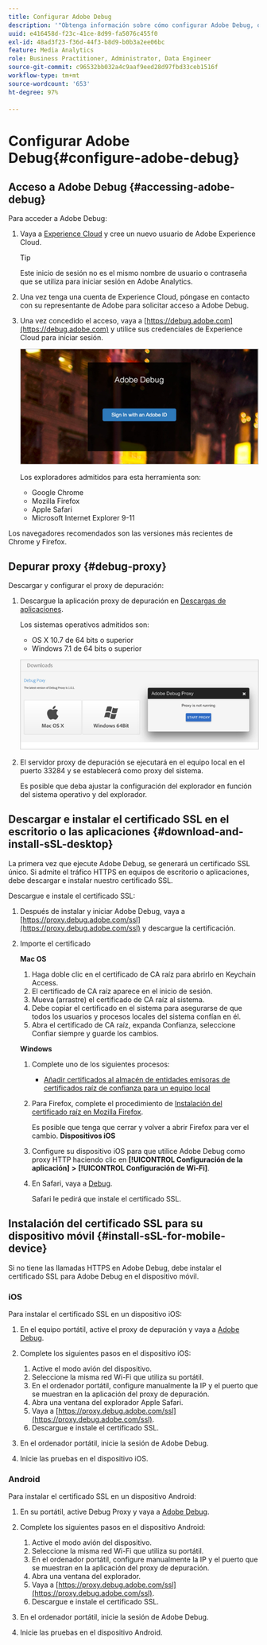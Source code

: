 ```yaml
---
title: Configurar Adobe Debug
description: '"Obtenga información sobre cómo configurar Adobe Debug, que puede utilizar para solucionar problemas con implementaciones de Media SDK".'
uuid: e416458d-f23c-41ce-8d99-fa5076c455f0
exl-id: 48ad3f23-f36d-44f3-b8d9-b0b3a2ee06bc
feature: Media Analytics
role: Business Practitioner, Administrator, Data Engineer
source-git-commit: c96532bb032a4c9aaf9eed28d97fbd33ceb1516f
workflow-type: tm+mt
source-wordcount: '653'
ht-degree: 97%

---
```


# Configurar Adobe Debug{#configure-adobe-debug}

## Acceso a Adobe Debug {#accessing-adobe-debug}

Para acceder a Adobe Debug:

1. Vaya a [Experience Cloud](https://www.marketing.adobe.com) y cree un nuevo usuario de Adobe Experience Cloud.

   >[!TIP]
   >
   >Este inicio de sesión no es el mismo nombre de usuario o contraseña que se utiliza para iniciar sesión en Adobe Analytics.

1. Una vez tenga una cuenta de Experience Cloud, póngase en contacto con su representante de Adobe para solicitar acceso a Adobe Debug.
1. Una vez concedido el acceso, vaya a [https://debug.adobe.com](https://debug.adobe.com) y utilice sus credenciales de Experience Cloud para iniciar sesión.

   ![](assets/adobe-debug-login.png)

   Los exploradores admitidos para esta herramienta son:
   * Google Chrome
   * Mozilla Firefox
   * Apple Safari
   * Microsoft Internet Explorer 9-11

Los navegadores recomendados son las versiones más recientes de Chrome y Firefox.

## Depurar proxy {#debug-proxy}

Descargar y configurar el proxy de depuración:

1. Descargue la aplicación proxy de depuración en [Descargas de aplicaciones](https://debug.adobe.com/#/downloads).

   Los sistemas operativos admitidos son:
   * OS X 10.7 de 64 bits o superior
   * Windows 7.1 de 64 bits o superior

   ![](assets/debug-proxy-app.png)

1. El servidor proxy de depuración se ejecutará en el equipo local en el puerto 33284 y se establecerá como proxy del sistema.

   Es posible que deba ajustar la configuración del explorador en función del sistema operativo y del explorador.

## Descargar e instalar el certificado SSL en el escritorio o las aplicaciones {#download-and-install-sSL-desktop}

La primera vez que ejecute Adobe Debug, se generará un certificado SSL único. Si admite el tráfico HTTPS en equipos de escritorio o aplicaciones, debe descargar e instalar nuestro certificado SSL.

Descargue e instale el certificado SSL:

1. Después de instalar y iniciar Adobe Debug, vaya a [https://proxy.debug.adobe.com/ssl](https://proxy.debug.adobe.com/ssl) y descargue la certificación.
1. Importe el certificado

   **Mac OS**
   1. Haga doble clic en el certificado de CA raíz para abrirlo en Keychain Access.
   1. El certificado de CA raíz aparece en el inicio de sesión.
   1. Mueva (arrastre) el certificado de CA raíz al sistema.
   1. Debe copiar el certificado en el sistema para asegurarse de que todos los usuarios y procesos locales del sistema confían en él.
   1. Abra el certificado de CA raíz, expanda Confianza, seleccione Confiar siempre y guarde los cambios.

   **Windows**
   1. Complete uno de los siguientes procesos:

      * [Añadir certificados al almacén de entidades emisoras de certificados raíz de confianza para un equipo local](https://technet.microsoft.com/es-es/library/cc754841.aspx#BKMK_addlocal)
   1. Para Firefox, complete el procedimiento de [Instalación del certificado raíz en Mozilla Firefox](https://wiki.wmtransfer.com/projects/webmoney/wiki/Installing_root_certificate_in_Mozilla_Firefox).

      Es posible que tenga que cerrar y volver a abrir Firefox para ver el cambio.
   **Dispositivos iOS**
   1. Configure su dispositivo iOS para que utilice Adobe Debug como proxy HTTP haciendo clic en **[!UICONTROL Configuración de la aplicación]** **>** **[!UICONTROL Configuración de Wi-Fi]**.

   1. En Safari, vaya a [Debug](https://proxy.debug.adobe.com/ssl).

      Safari le pedirá que instale el certificado SSL.




## Instalación del certificado SSL para su dispositivo móvil {#install-sSL-for-mobile-device}

Si no tiene las llamadas HTTPS en Adobe Debug, debe instalar el certificado SSL para Adobe Debug en el dispositivo móvil.

### iOS

Para instalar el certificado SSL en un dispositivo iOS:

1. En el equipo portátil, active el proxy de depuración y vaya a [Adobe Debug](https://debug.adobe.com).
1. Complete los siguientes pasos en el dispositivo iOS:
   1. Active el modo avión del dispositivo.
   1. Seleccione la misma red Wi-Fi que utiliza su portátil.
   1. En el ordenador portátil, configure manualmente la IP y el puerto que se muestran en la aplicación del proxy de depuración.
   1. Abra una ventana del explorador Apple Safari.
   1. Vaya a [https://proxy.debug.adobe.com/ssl](https://proxy.debug.adobe.com/ssl).
   1. Descargue e instale el certificado SSL.

1. En el ordenador portátil, inicie la sesión de Adobe Debug.
1. Inicie las pruebas en el dispositivo iOS.

### Android

Para instalar el certificado SSL en un dispositivo Android:

1. En su portátil, active Debug Proxy y vaya a [Adobe Debug](https://debug.adobe.com).
1. Complete los siguientes pasos en el dispositivo Android:
   1. Active el modo avión del dispositivo.
   1. Seleccione la misma red Wi-Fi que utiliza su portátil.
   1. En el ordenador portátil, configure manualmente la IP y el puerto que se muestran en la aplicación del proxy de depuración.
   1. Abra una ventana del explorador.
   1. Vaya a [https://proxy.debug.adobe.com/ssl](https://proxy.debug.adobe.com/ssl).
   1. Descargue e instale el certificado SSL.

1. En el ordenador portátil, inicie la sesión de Adobe Debug.
1. Inicie las pruebas en el dispositivo Android.
